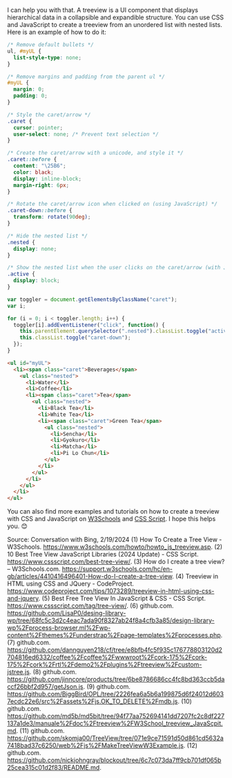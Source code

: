 I can help you with that. A treeview is a UI component that displays hierarchical data in a collapsible and expandible structure. You can use CSS and JavaScript to create a treeview from an unordered list with nested lists. Here is an example of how to do it:

```css
/* Remove default bullets */
ul, #myUL {
  list-style-type: none;
}

/* Remove margins and padding from the parent ul */
#myUL {
  margin: 0;
  padding: 0;
}

/* Style the caret/arrow */
.caret {
  cursor: pointer;
  user-select: none; /* Prevent text selection */
}

/* Create the caret/arrow with a unicode, and style it */
.caret::before {
  content: "\25B6";
  color: black;
  display: inline-block;
  margin-right: 6px;
}

/* Rotate the caret/arrow icon when clicked on (using JavaScript) */
.caret-down::before {
  transform: rotate(90deg);
}

/* Hide the nested list */
.nested {
  display: none;
}

/* Show the nested list when the user clicks on the caret/arrow (with JavaScript) */
.active {
  display: block;
}
```

```javascript
var toggler = document.getElementsByClassName("caret");
var i;

for (i = 0; i < toggler.length; i++) {
  toggler[i].addEventListener("click", function() {
    this.parentElement.querySelector(".nested").classList.toggle("active");
    this.classList.toggle("caret-down");
  });
}
```

```html
<ul id="myUL">
  <li><span class="caret">Beverages</span>
    <ul class="nested">
      <li>Water</li>
      <li>Coffee</li>
      <li><span class="caret">Tea</span>
        <ul class="nested">
          <li>Black Tea</li>
          <li>White Tea</li>
          <li><span class="caret">Green Tea</span>
            <ul class="nested">
              <li>Sencha</li>
              <li>Gyokuro</li>
              <li>Matcha</li>
              <li>Pi Lo Chun</li>
            </ul>
          </li>
        </ul>
      </li>
    </ul>
  </li>
</ul>
```

You can also find more examples and tutorials on how to create a treeview with CSS and JavaScript on [W3Schools](^1^) and [CSS Script](^2^). I hope this helps you. 😊

Source: Conversation with Bing, 2/19/2024
(1) How To Create a Tree View - W3Schools. https://www.w3schools.com/howto/howto_js_treeview.asp.
(2) 10 Best Tree View JavaScript Libraries (2024 Update) - CSS Script. https://www.cssscript.com/best-tree-view/.
(3) How do I create a tree view? – W3Schools.com. https://support.w3schools.com/hc/en-gb/articles/4410416496401-How-do-I-create-a-tree-view.
(4) Treeview in HTML using CSS and JQuery - CodeProject. https://www.codeproject.com/tips/1073289/treeview-in-html-using-css-and-jquery.
(5) Best Free Tree View In JavaScript & CSS - CSS Script. https://www.cssscript.com/tag/tree-view/.
(6) github.com. https://github.com/LisaP0/desing-library-wp/tree/68fc5c3d2c4eac7ada90f8327ab24f8a4cfb3a85/design-library-wp%2Fprocess-browser.ml%2Fwp-content%2Fthemes%2Funderstrap%2Fpage-templates%2Fprocesses.php.
(7) github.com. https://github.com/dannguyen218/cf/tree/e8bfb4fc5f935c176778803120d2704816ed6332/coffee%2Fcoffee%2Fwwwroot%2Fcork-175%2Fcork-175%2Fcork%2Frtl%2Fdemo2%2Fplugins%2Ftreeview%2Fcustom-jstree.js.
(8) github.com. https://github.com/jinncore/products/tree/6be8786686cc4fc8bd363ccb5daccf26bbf2d957/getJson.js.
(9) github.com. https://github.com/BiggBird/OPL/tree/2226fea6a5b6a199875d6f24012d6037ecdc22e6/src%2Fassets%2Fjs.OK_TO_DELETE%2Fmdb.js.
(10) github.com. https://github.com/md5b/md5bit/tree/94f77aa752694141dd7207fc2c8df227137a1de3/manuale%2Fdoc%2Ftreeview%2FW3School_treeview_JavaScpit.md.
(11) github.com. https://github.com/skomja00/TreeView/tree/071e9ce71591d50d861cd5632a7418bad37c6250/web%2Fjs%2FMakeTreeViewW3Example.js.
(12) github.com. https://github.com/nickjohngray/blockout/tree/6c7c073da7ff9cb701df065b25cea315c01d2f83/README.md.